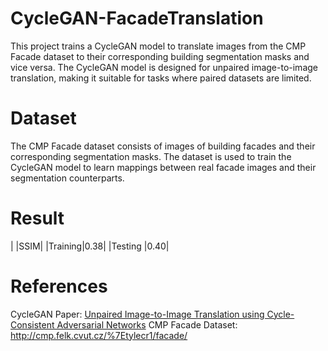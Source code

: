 # CycleGAN-FacadeTranslation
This project trains a CycleGAN model to translate images from the CMP Facade dataset to their corresponding building segmentation masks and vice versa. The CycleGAN model is designed for unpaired image-to-image translation, making it suitable for tasks where paired datasets are limited.

# Dataset
The CMP Facade dataset consists of images of building facades and their corresponding segmentation masks. The dataset is used to train the CycleGAN model to learn mappings between real facade images and their segmentation counterparts.

# Result
|        |SSIM|
|Training|0.38|
|Testing |0.40|

# References
CycleGAN Paper: [Unpaired Image-to-Image Translation using Cycle-Consistent Adversarial Networks](https://arxiv.org/abs/1703.10593)
CMP Facade Dataset: http://cmp.felk.cvut.cz/%7Etylecr1/facade/
